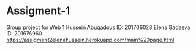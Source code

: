 # Assigment-1
Group project for Web 1 
Hussein Abuqadous ID: 201706028
Elena Gadaeva ID: 201676960
https://assigment2elenahussein.herokuapp.com/main%20page.html
<!DOCTYPE html>
